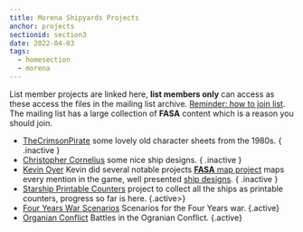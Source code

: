 ```yaml
---
title: Morena Shipyards Projects
anchor: projects
sectionid: section3
date: 2022-04-03
tags: 
  - homesection
  - morena
---
```

List member projects are linked here, **list members only** can access as these access the files in the mailing list archive. [Reminder: how to join list](#mailing-lists). The mailing list has a large collection of **FASA** content which is a reason you should join.

- [TheCrimsonPirate](https://thefasastartrekuniversee-group.groups.io/g/MorenaShipyards/files/TheCrimsonPirate) some lovely old character sheets from the 1980s. { .inactive }
- [Christopher Cornelius](https://thefasastartrekuniversee-group.groups.io/g/MorenaShipyards/files/In%20Memorium/The%20Christopher%20Cornelius%20Collection) some nice ship designs. { .inactive }
- [Kevin Oyer](https://thefasastartrekuniversee-group.groups.io/g/MorenaShipyards/files/In%20Memorium/The%20Kevin%20Oyer%20Collection) Kevin did several notable projects [**FASA** map project](https://thefasastartrekuniversee-group.groups.io/g/MorenaShipyards/files/In%20Memorium/The%20Kevin%20Oyer%20Collection/The%20FASA%20Universe%20Map%20Project) maps every mention in the game, well presented [ship designs](https://thefasastartrekuniversee-group.groups.io/g/MorenaShipyards/files/In%20Memorium/The%20Kevin%20Oyer%20Collection/Ship%20Designs). { .inactive }
- [Starship Printable Counters](https://thefasastartrekuniversee-group.groups.io/g/MorenaShipyards/files/STCS%20Game/Starship%20Counters/Starship%20Counters%20based%20on%20images%20from%20Jason%20Robinson) project to collect all the ships as printable counters, progress so far is here. {.active>}
- [Four Years War Scenarios](https://fasaststcs.com/index.php/scenarios/the-four-years-war/) Scenarios for the Four Years war. {.active}
- [Organian Conflict](https://fasaststcs.com/index.php/scenarios/the-organian-conflict/) Battles in the Ogranian Conflict. {.active}

